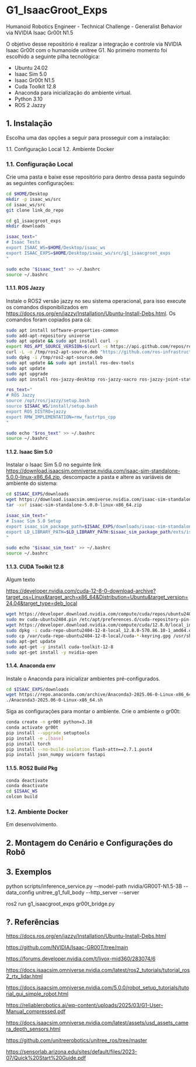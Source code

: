 # G1_IsaacGroot_Exps

Humanoid Robotics Engineer - Technical Challenge - Generalist Behavior via NVIDIA Isaac Gr00t N1.5

O objetivo desse repositório é realizar a integração e controle via NVIDIA Isaac Gr00t com o humanoide unitree G1. No primeiro momento foi escolhido a seguinte pilha tecnológica:

- Ubuntu 24.02
- Isaac Sim 5.0
- Isaac Gr00t N1.5
- Cuda Toolkit 12.8
- Anaconda para inicialização do ambiente virtual.
- Python 3.10
- ROS 2 Jazzy

## 1. Instalação

Escolha uma das opções a seguir para prosseguir com a instalação:

1.1. Configuração Local
1.2. Ambiente Docker

### 1.1. Configuração Local

Crie uma pasta e baixe esse repositório para dentro dessa pasta seguindo as seguintes configurações:

```bash
cd $HOME/Desktop
mkdir -p isaac_ws/src
cd isaac_ws/src
git clone link_do_repo

cd g1_isaacgroot_exps
mkdir downloads

isaac_text="
# Isaac Tests
export ISAAC_WS=$HOME/Desktop/isaac_ws
export ISAAC_EXPS=$HOME/Desktop/isaac_ws/src/g1_isaacgroot_exps
"

sudo echo "$isaac_text" >> ~/.bashrc
source ~/.bashrc
```

#### 1.1.1. ROS Jazzy

Instale o ROS2 versão jazzy no seu sistema operacional, para isso execute os comandos disponibilizados em https://docs.ros.org/en/jazzy/Installation/Ubuntu-Install-Debs.html. Os comandos foram copiados para cá:

```bash
sudo apt install software-properties-common
sudo add-apt-repository universe
sudo apt update && sudo apt install curl -y
export ROS_APT_SOURCE_VERSION=$(curl -s https://api.github.com/repos/ros-infrastructure/ros-apt-source/releases/latest | grep -F "tag_name" | awk -F\" '{print $4}')
curl -L -o /tmp/ros2-apt-source.deb "https://github.com/ros-infrastructure/ros-apt-source/releases/download/${ROS_APT_SOURCE_VERSION}/ros2-apt-source_${ROS_APT_SOURCE_VERSION}.$(. /etc/os-release && echo ${UBUNTU_CODENAME:-${VERSION_CODENAME}})_all.deb"
sudo dpkg -i /tmp/ros2-apt-source.deb
sudo apt update && sudo apt install ros-dev-tools
sudo apt update
sudo apt upgrade
sudo apt install ros-jazzy-desktop ros-jazzy-xacro ros-jazzy-joint-state-publisher-gui

ros_text="
# ROS Jazzy
source /opt/ros/jazzy/setup.bash
source $ISAAC_WS/install/setup.bash
export ROS_DISTRO=jazzy
export RMW_IMPLEMENTATION=rmw_fastrtps_cpp
"

sudo echo "$ros_text" >> ~/.bashrc
source ~/.bashrc
``` 

#### 1.1.2. Isaac Sim 5.0

Instalar o Isaac Sim 5.0 no seguinte link https://download.isaacsim.omniverse.nvidia.com/isaac-sim-standalone-5.0.0-linux-x86_64.zip, descompacte a pasta e altere as variáveis de ambiente do sistema:

```bash
cd $ISAAC_EXPS/downloads
wget https://download.isaacsim.omniverse.nvidia.com/isaac-sim-standalone-5.0.0-linux-x86_64.zip
tar -xvf isaac-sim-standalone-5.0.0-linux-x86_64.zip

isaac_sim_text="
# Isaac Sim 5.0 Setup
export isaac_sim_package_path=$ISAAC_EXPS/downloads/isaac-sim-standalone-5.0.0-linux-x86_64
export LD_LIBRARY_PATH=$LD_LIBRARY_PATH:$isaac_sim_package_path/exts/isaacsim.ros2.bridge/jazzy/lib
"

sudo echo "$isaac_sim_text" >> ~/.bashrc
source ~/.bashrc
``` 

#### 1.1.3. CUDA Toolkit 12.8

Algum texto

https://developer.nvidia.com/cuda-12-8-0-download-archive?target_os=Linux&target_arch=x86_64&Distribution=Ubuntu&target_version=24.04&target_type=deb_local


```bash
wget https://developer.download.nvidia.com/compute/cuda/repos/ubuntu2404/x86_64/cuda-ubuntu2404.pin
sudo mv cuda-ubuntu2404.pin /etc/apt/preferences.d/cuda-repository-pin-600
wget https://developer.download.nvidia.com/compute/cuda/12.8.0/local_installers/cuda-repo-ubuntu2404-12-8-local_12.8.0-570.86.10-1_amd64.deb
sudo dpkg -i cuda-repo-ubuntu2404-12-8-local_12.8.0-570.86.10-1_amd64.deb
sudo cp /var/cuda-repo-ubuntu2404-12-8-local/cuda-*-keyring.gpg /usr/share/keyrings/
sudo apt-get update
sudo apt-get -y install cuda-toolkit-12-8
sudo apt-get install -y nvidia-open
```

#### 1.1.4. Anaconda env

Instale o Anaconda para inicializar ambientes pré-configurados.

```bash
cd $ISAAC_EXPS/downloads
wget https://repo.anaconda.com/archive/Anaconda3-2025.06-0-Linux-x86_64.sh
./Anaconda3-2025.06-0-Linux-x86_64.sh 
```

Siga as configurações para montar o ambiente. Crie o ambiente o gr00t:

```bash
conda create -n gr00t python=3.10
conda activate gr00t
pip install --upgrade setuptools
pip install -e .[base]
pip install torch
pip install --no-build-isolation flash-attn==2.7.1.post4
pip install json_numpy uvicorn fastapi
```

#### 1.1.5. ROS2 Build Pkg

```bash
conda deactivate
conda deactivate
cd $ISAAC_WS
colcon build
```


### 1.2. Ambiente Docker

Em desenvolvimento.

## 2. Montagem do Cenário e Configurações do Robô

## 3. Exemplos

python scripts/inference_service.py --model-path nvidia/GR00T-N1.5-3B --data_config unitree_g1_full_body --http_server --server

ros2 run g1_isaacgroot_exps gr00t_bridge.py

## ?. Referências

https://docs.ros.org/en/jazzy/Installation/Ubuntu-Install-Debs.html

https://github.com/NVIDIA/Isaac-GR00T/tree/main

https://forums.developer.nvidia.com/t/livox-mid360/283074/6

https://docs.isaacsim.omniverse.nvidia.com/latest/ros2_tutorials/tutorial_ros2_rtx_lidar.html

https://docs.isaacsim.omniverse.nvidia.com/5.0.0/robot_setup_tutorials/tutorial_gui_simple_robot.html

https://reliablerobotics.ai/wp-content/uploads/2025/03/G1-User-Manual_compressed.pdf

https://docs.isaacsim.omniverse.nvidia.com/latest/assets/usd_assets_camera_depth_sensors.html

https://github.com/unitreerobotics/unitree_ros/tree/master

https://sensorlab.arizona.edu/sites/default/files/2023-07/Quick%20Start%20Guide.pdf

